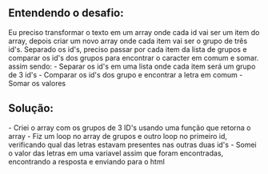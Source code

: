 <h2>Entendendo o desafio:</h2>
Eu preciso transformar o texto em um array onde cada id vai ser um item do array, depois criar um novo array onde cada item vai ser o grupo de três id's. Separado os id's, preciso passar por cada item da lista de grupos e comparar os id's dos grupos para encontrar o caracter em comum e somar. assim sendo:
- Separar os id's em uma lista onde cada item será um grupo de 3 id's
- Comparar os id's dos grupo e encontrar a letra em comum
- Somar os valores

<h2>Solução:</h2>
- Criei o array com os grupos de 3 ID's usando uma função que retorna o array
- Fiz um loop no array de grupos e outro loop no primeiro id, verificando qual das letras estavam presentes nas outras duas id's
- Somei o valor das letras em uma variavel assim que foram encontradas, encontrando a resposta e enviando para o html
